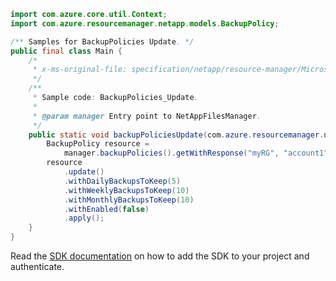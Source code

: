 ```java
import com.azure.core.util.Context;
import com.azure.resourcemanager.netapp.models.BackupPolicy;

/** Samples for BackupPolicies Update. */
public final class Main {
    /*
     * x-ms-original-file: specification/netapp/resource-manager/Microsoft.NetApp/stable/2021-10-01/examples/BackupPolicies_Update.json
     */
    /**
     * Sample code: BackupPolicies_Update.
     *
     * @param manager Entry point to NetAppFilesManager.
     */
    public static void backupPoliciesUpdate(com.azure.resourcemanager.netapp.NetAppFilesManager manager) {
        BackupPolicy resource =
            manager.backupPolicies().getWithResponse("myRG", "account1", "backupPolicyName", Context.NONE).getValue();
        resource
            .update()
            .withDailyBackupsToKeep(5)
            .withWeeklyBackupsToKeep(10)
            .withMonthlyBackupsToKeep(10)
            .withEnabled(false)
            .apply();
    }
}
```

Read the [SDK documentation](https://github.com/Azure/azure-sdk-for-java/blob/azure-resourcemanager-netapp_1.0.0-beta.8/sdk/netapp/azure-resourcemanager-netapp/README.md) on how to add the SDK to your project and authenticate.
